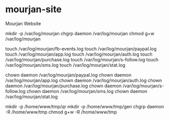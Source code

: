 # mourjan-site
Mourjan Website

mkdir -p /var/log/mourjan
chgrp daemon /var/log/mourjan
chmod g+w /var/log/mourjan

touch /var/log/mourjan/fb-events.log
touch /var/log/mourjan/paypal.log
touch /var/log/mourjan/app.log
touch /var/log/mourjan/auth.log
touch /var/log/mourjan/purchase.log
touch /var/log/mourjan/s-follow.log
touch /var/log/mourjan/sms.log
touch /var/log/mourjan/stat.log

chown daemon /var/log/mourjan/paypal.log
chown daemon /var/log/mourjan/app.log
chown daemon /var/log/mourjan/auth.log
chown daemon /var/log/mourjan/purchase.log
chown daemon /var/log/mourjan/s-follow.log
chown daemon /var/log/mourjan/sms.log
chown daemon /var/log/mourjan/stat.log

mkdir -p /home/www/tmp/qr
mkdir -p /home/www/tmp/gen
chgrp daemon -R /home/www/tmp
chmod g+w -R /home/www/tmp
